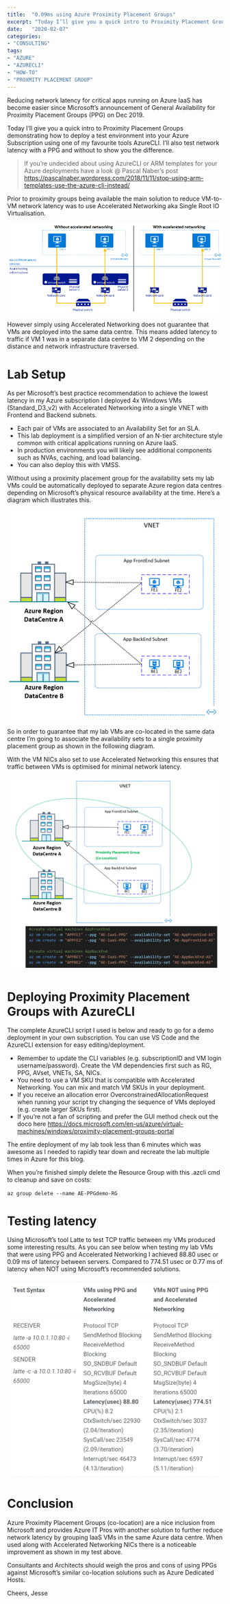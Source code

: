 ```yaml
---
title:  "0.09ms using Azure Proximity Placement Groups"
excerpt: "Today I’ll give you a quick intro to Proximity Placement Groups demonstrating how to deploy a test environment into your Azure Subscription using one of my favourite tools AzureCLI. I’ll also test network latency with a PPG and without to show you the difference."
date:   "2020-02-07"
categories: 
- "CONSULTING"
tags: 
- "AZURE"
- "AZURECLI"
- "HOW-TO"
- "PROXMITY PLACEMENT GROUP"
---
```

Reducing network latency for critical apps running on Azure IaaS has become easier since Microsoft’s announcement of General Availability for Proximity Placement Groups (PPG) on Dec 2019.

Today I’ll give you a quick intro to Proximity Placement Groups demonstrating how to deploy a test environment into your Azure Subscription using one of my favourite tools AzureCLI. I’ll also test network latency with a PPG and without to show you the difference.

> If you’re undecided about using AzureCLI or ARM templates for your Azure deployments have a look @ Pascal Naber’s post https://pascalnaber.wordpress.com/2018/11/11/stop-using-arm-templates-use-the-azure-cli-instead/

Prior to proximity groups being available the main solution to reduce VM-to-VM network latency was to use Accelerated Networking aka Single Root IO Virtualisation. 

![AzureAcceleratedNetworking](/assets/images/accelerated-networking.png)

However simply using Accelerated Networking does not guarantee that VMs are deployed into the same data centre. This means added latency to traffic if VM 1 was in a separate data centre to VM 2 depending on the distance and network infrastructure traversed.

# Lab Setup
As per Microsoft’s best practice recommendation to achieve the lowest latency in my Azure subscription I deployed 4x Windows VMs (Standard_D3_v2) with Accelerated Networking into a single VNET with Frontend and Backend subnets.

* Each pair of VMs are associated to an Availability Set for an SLA.
* This lab deployment is a simplified version of an N-tier architecture style common with critical applications running on Azure IaaS.
* In production environments you will likely see additional components such as NVAs, caching, and load balancing.
* You can also deploy this with VMSS.

Without using a proximity placement group for the availability sets my lab VMs could be automatically deployed to separate Azure region data centres depending on Microsoft’s physical resource availability at the time. Here’s a diagram which illustrates this.

![AzureDemoLabNoPPG](/assets/images/AzureIaaS-NoPPG.png)

So in order to guarantee that my lab VMs are co-located in the same data centre I’m going to associate the availability sets to a single proximity placement group as shown in the following diagram.

With the VM NICs also set to use Accelerated Networking this ensures that traffic between VMs is optimised for minimal network latency.

![AzureDemoLabWithPPG](/assets/images/AzureIaaS-withPPG.png)

# Deploying Proximity Placement Groups with AzureCLI
The complete AzureCLI script I used is below and ready to go for a demo deployment in your own subscription. You can use VS Code and the AzureCLI extension for easy editing/deployment.

* Remember to update the CLI variables (e.g. subscriptionID and VM login username/password).
Create the VM dependencies first such as RG, PPG, AVset, VNETs, SA, NICs.
* You need to use a VM SKU that is compatible with Accelerated Networking. You can mix and match VM SKUs in your deployment.
* If you receive an allocation error OverconstrainedAllocationRequest when running your script try changing the sequence of VMs deployed (e.g. create larger SKUs first).
* If you’re not a fan of scripting and prefer the GUI method check out the doco here https://docs.microsoft.com/en-us/azure/virtual-machines/windows/proximity-placement-groups-portal

<script src="https://gist.github.com/jesseloudon/93927c791a682672655123b3afb700c2.js"></script>

The entire deployment of my lab took less than 6 minutes which was awesome as I needed to rapidly tear down and recreate the lab multiple times in Azure for this blog.

When you’re finished simply delete the Resource Group with this .azcli cmd to cleanup and save on costs:

`az group delete --name AE-PPGdemo-RG`

# Testing latency
Using Microsoft’s tool Latte to test TCP traffic between my VMs produced some interesting results. As you can see below when testing my lab VMs that were using PPG and Accelerated Networking I achieved 88.80 usec or 0.09 ms of latency between servers. Compared to 774.51 usec or 0.77 ms of latency when NOT using Microsoft’s recommended solutions.

![AzurePPGtests](/assets/images/PPGtests.png)

# Conclusion
Azure Proximity Placement Groups (co-location) are a nice inclusion from Microsoft and provides Azure IT Pros with another solution to further reduce network latency by grouping IaaS VMs in the same Azure data centre. When used along with Accelerated Networking NICs there is a noticeable improvement as shown in my test above.

Consultants and Architects should weigh the pros and cons of using PPGs against Microsoft’s similar co-location solutions such as Azure Dedicated Hosts.

Cheers,
Jesse

<!--more-->